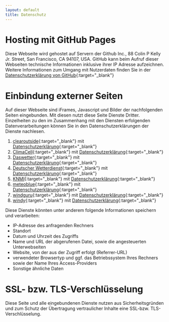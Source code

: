 ```yaml
---
layout: default
title: Datenschutz
---
```


# Hosting mit GitHub Pages

Diese Webseite wird gehostet auf Servern der Github Inc., 88 Colin P Kelly Jr. Street, San Francisco, CA 94107, USA. GitHub kann beim Aufruf dieser Webseiten technische Informationen inklusive ihrer IP Adresse aufzeichnen. Weitere Informationen zum Umgang mit Nutzerdaten finden Sie in der [Datenschutzerklärung von GitHub](https://help.github.com/articles/github-privacy-policy){:target="_blank"}

# Einbindung externer Seiten

Auf dieser Webseite sind iFrames, Javascript und Bilder der nachfolgenden Seiten eingebunden. Mit diesen nutzt diese Seite Dienste Dritter. Einzelheiten zu den im Zusammenhang mit den Diensten erfolgenden Datenverarbeitungen können Sie in den Datenschutzerklärungen der Dienste nachlesen.

1. [clearoutside](https://clearoutside.com/){:target="_blank"} mit [Datenschutzerklärung](https://clearoutside.com/page/privacy_policy/){:target="_blank"}
1. [ClimaCell](https://www.climacell.co/){:target="_blank"} mit [Datenschutzerklärung](https://www.climacell.co/legal/){:target="_blank"}
1. [Daswetter](https://www.daswetter.com/){:target="_blank"} mit [Datenschutzerklärung](https://www.daswetter.com/privacy.html){:target="_blank"}
1. [Deutscher Wetterdienst](https://www.dwd.de/DE/){:target="_blank"} mit [Datenschutzerklärung](https://www.dwd.de/DE/service/datenschutz/datenschutz_node.html){:target="_blank"}
1. [KNMI](https://www.knmi.nl/){:target="_blank"} mit [Datenschutzerklärung](https://www.knmi.nl/privacy){:target="_blank"}
1. [meteoblue](https://www.meteoblue.com/){:target="_blank"} mit [Datenschutzerklärung](https://content.meteoblue.com/de/content/view/full/2855){:target="_blank"}
1. [windguru](https://www.windguru.cz/){:target="_blank"} mit [Datenschutzerklärung](https://www.windguru.cz/help.php?sec=privacy){:target="_blank"}
1. [windy](https://www.windy.com/){:target="_blank"} mit [Datenschutzerklärung](https://account.windy.com/agreements/windy-privacy-policy){:target="_blank"}

Diese Dienste könnten unter anderem folgende Informationen speichern und verarbeiten:

- IP-Adresse des anfragenden Rechners
- Standort
- Datum und Uhrzeit des Zugriffs
- Name und URL der abgerufenen Datei, sowie die angesteuerten Unterwebseiten
- Website, von der aus der Zugriff erfolgt (Referrer-URL)
- verwendeter Browsertyp und ggf. das Betriebssystem Ihres Rechners sowie der Name Ihres Access-Providers
- Sonstige ähnliche Daten


# SSL- bzw. TLS-Verschlüsselung
Diese Seite und alle eingebundenen Dienste nutzen aus Sicherheitsgründen und zum Schutz der Übertragung vertraulicher Inhalte eine SSL-bzw. TLS-Verschlüsselung.

